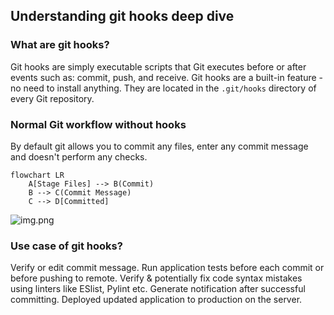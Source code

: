 ## Understanding git hooks deep dive

### What are git hooks?
Git hooks are simply executable scripts that Git executes before or after events such as: commit, push, and receive. 
Git hooks are a built-in feature - no need to install anything. They are located in the `.git/hooks` directory of every Git repository.


### Normal Git workflow without hooks
By default git allows you to commit any files, enter any commit message and doesn't perform any checks.
```mermaid
flowchart LR
    A[Stage Files] --> B(Commit)
    B --> C(Commit Message)
    C --> D[Committed]
```
 ![img.png](img.png)
 
### Use case of git hooks?
Verify or edit commit message.
Run application tests before each commit or before pushing to remote.
Verify & potentially fix code syntax mistakes using linters like ESlist, Pylint etc.
Generate notification after successful committing.
Deployed updated application to production on the server.